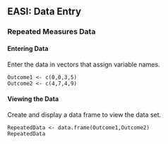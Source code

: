 
## EASI: Data Entry

### Repeated Measures Data

#### Entering Data

Enter the data in vectors that assign variable names.

```{r}
Outcome1 <- c(0,0,3,5)
Outcome2 <- c(4,7,4,9)
```

#### Viewing the Data

Create and display a data frame to view the data set.

```{r}
RepeatedData <- data.frame(Outcome1,Outcome2)
RepeatedData
```
